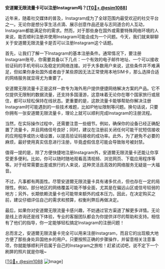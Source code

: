 **安道爾无限流量卡可以注册Instagram吗？[[TG💪+ @esim1088](https://t.me/s/esim1088)]**

近年来，随着社交媒体的普及，Instagram成为了全球范围内最受欢迎的社交平台之一。无论你是想分享生活点滴、展示创意作品还是与志同道合的人互动，Instagram都能满足你的需求。然而，对于那些身在国外或需要特殊网络环境的人来说，能否顺利注册并使用Instagram可能会成为一个问题。今天，我们就来聊聊关于安道爾无限流量卡是否可以注册Instagram这个话题。

首先，让我们了解一下Instagram的基本注册条件。通常情况下，要注册Instagram账号，你需要具备以下几点：一个有效的电子邮件地址、一个可以接收验证码的手机号码以及稳定的网络连接。对于大多数用户来说，这些条件并不难满足，但如果你身处国外或者由于某些原因无法正常使用本地SIM卡，那么选择合适的网络服务就显得尤为重要了。

安道爾无限流量卡正是这样一款专为海外用户提供便捷网络解决方案的产品。它不仅提供无限制的数据流量，还支持多国漫游，这意味着无论你在哪个国家旅行或居住，都可以轻松保持在线状态。更重要的是，这款流量卡能够帮助你解决注册Instagram时可能遇到的一些技术难题，比如IP地址限制等问题。换句话说，只要你拥有一张安道爾无限流量卡，理论上就可以顺利完成Instagram的注册流程。

当然，在实际操作过程中，还需要注意一些细节。例如，确保你的设备已经正确配置了流量卡，并且网络信号良好；同时，建议在注册前关闭任何可能干扰短信接收的应用程序或防火墙设置，以提高验证码接收的成功率。此外，为了避免不必要的麻烦，最好使用真实信息进行注册，毕竟虚假信息可能会导致账号被封禁。

值得一提的是，除了方便快捷地注册Instagram外，安道爾无限流量卡还能让你享受更多便利。比如，你可以随时随地观看高清视频、浏览网页、下载应用程序等等。对于经常需要出差或旅行的人来说，这种灵活且高效的网络服务无疑是一大福音。

不过，凡事都有两面性。尽管安道爾无限流量卡具有诸多优点，但也存在一定的局限性。例如，部分地区的网络覆盖可能不够全面，尤其是在偏远山区或信号较弱的地方；另外，长期依赖流量卡也可能带来额外的成本压力。因此，在决定购买之前，建议仔细评估自己的需求和预算，权衡利弊后再做决定。

最后，如果你对安道爾无限流量卡感兴趣，不妨通过官方渠道了解更多详情。无论是线上咨询还是线下体验，专业的客服团队都会为你提供详尽的帮助和支持。相信有了他们的指导，你一定能够轻松搞定Instagram的注册问题！

总而言之，安道爾无限流量卡完全可以用来注册Instagram，而且它的出现极大地方便了那些身处异国他乡的用户。只要按照正确的步骤操作，并留意相关注意事项，你就能够顺利开启属于自己的Instagram之旅啦！赶紧试试吧，说不定下一个刷屏的照片就是你哦~

[[TG💪+ @esim1088](https://t.me/s/esim1088) ![Image](https://i.postimg.cc/4NQfJmqS/Snipaste-2025-05-13-00-14-12.png)]